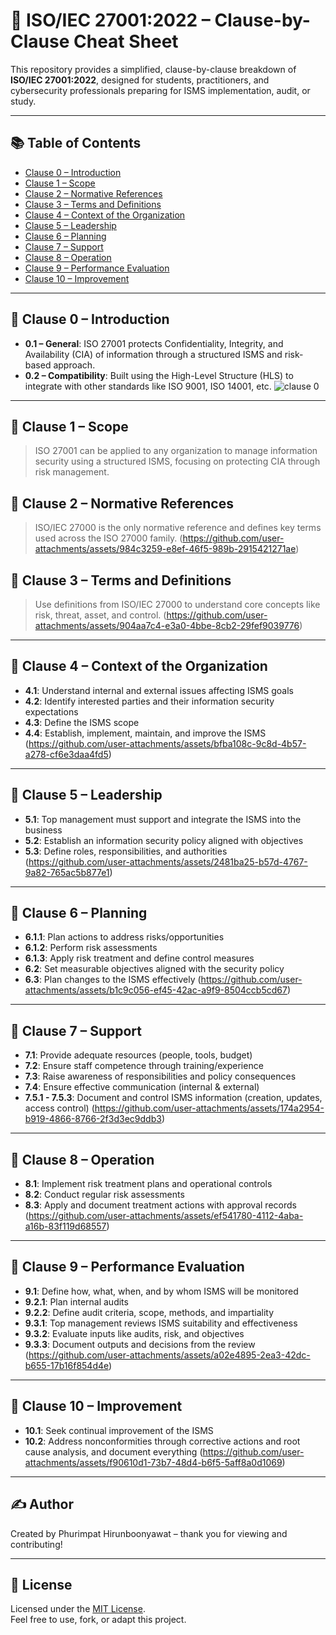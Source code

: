 # 📘 ISO/IEC 27001:2022 – Clause-by-Clause Cheat Sheet

This repository provides a simplified, clause-by-clause breakdown of **ISO/IEC 27001:2022**, designed for students, practitioners, and cybersecurity professionals preparing for ISMS implementation, audit, or study.

---

## 📚 Table of Contents

- [Clause 0 – Introduction](#clause-0--introduction)
- [Clause 1 – Scope](#clause-1--scope)
- [Clause 2 – Normative References](#clause-2--normative-references)
- [Clause 3 – Terms and Definitions](#clause-3--terms-and-definitions)
- [Clause 4 – Context of the Organization](#clause-4--context-of-the-organization)
- [Clause 5 – Leadership](#clause-5--leadership)
- [Clause 6 – Planning](#clause-6--planning)
- [Clause 7 – Support](#clause-7--support)
- [Clause 8 – Operation](#clause-8--operation)
- [Clause 9 – Performance Evaluation](#clause-9--performance-evaluation)
- [Clause 10 – Improvement](#clause-10--improvement)

---

## 🔹 Clause 0 – Introduction

- **0.1 – General**: ISO 27001 protects Confidentiality, Integrity, and Availability (CIA) of information through a structured ISMS and risk-based approach.
- **0.2 – Compatibility**: Built using the High-Level Structure (HLS) to integrate with other standards like ISO 9001, ISO 14001, etc.
![clause 0](https://github.com/user-attachments/assets/ccdd435f-c685-46da-9f6a-02fe6c672b0a)

---

## 🔹 Clause 1 – Scope  
> ISO 27001 can be applied to any organization to manage information security using a structured ISMS, focusing on protecting CIA through risk management.

## 🔹 Clause 2 – Normative References  
> ISO/IEC 27000 is the only normative reference and defines key terms used across the ISO 27000 family.
(https://github.com/user-attachments/assets/984c3259-e8ef-46f5-989b-2915421271ae)


## 🔹 Clause 3 – Terms and Definitions  
> Use definitions from ISO/IEC 27000 to understand core concepts like risk, threat, asset, and control.
(https://github.com/user-attachments/assets/904aa7c4-e3a0-4bbe-8cb2-29fef9039776)

---

## 🔹 Clause 4 – Context of the Organization

- **4.1**: Understand internal and external issues affecting ISMS goals  
- **4.2**: Identify interested parties and their information security expectations  
- **4.3**: Define the ISMS scope  
- **4.4**: Establish, implement, maintain, and improve the ISMS
(https://github.com/user-attachments/assets/bfba108c-9c8d-4b57-a278-cf6e3daa4fd5)

---

## 🔹 Clause 5 – Leadership

- **5.1**: Top management must support and integrate the ISMS into the business  
- **5.2**: Establish an information security policy aligned with objectives  
- **5.3**: Define roles, responsibilities, and authorities
(https://github.com/user-attachments/assets/2481ba25-b57d-4767-9a82-765ac5b877e1)

---

## 🔹 Clause 6 – Planning

- **6.1.1**: Plan actions to address risks/opportunities  
- **6.1.2**: Perform risk assessments  
- **6.1.3**: Apply risk treatment and define control measures  
- **6.2**: Set measurable objectives aligned with the security policy  
- **6.3**: Plan changes to the ISMS effectively
(https://github.com/user-attachments/assets/b1c9c056-ef45-42ac-a9f9-8504ccb5cd67)

---

## 🔹 Clause 7 – Support

- **7.1**: Provide adequate resources (people, tools, budget)  
- **7.2**: Ensure staff competence through training/experience  
- **7.3**: Raise awareness of responsibilities and policy consequences  
- **7.4**: Ensure effective communication (internal & external)  
- **7.5.1 - 7.5.3**: Document and control ISMS information (creation, updates, access control)
(https://github.com/user-attachments/assets/174a2954-b919-4866-8766-2f3d3ec9ddb3)

---

## 🔹 Clause 8 – Operation

- **8.1**: Implement risk treatment plans and operational controls  
- **8.2**: Conduct regular risk assessments  
- **8.3**: Apply and document treatment actions with approval records
(https://github.com/user-attachments/assets/ef541780-4112-4aba-a16b-83f119d68557)

---

## 🔹 Clause 9 – Performance Evaluation

- **9.1**: Define how, what, when, and by whom ISMS will be monitored  
- **9.2.1**: Plan internal audits  
- **9.2.2**: Define audit criteria, scope, methods, and impartiality  
- **9.3.1**: Top management reviews ISMS suitability and effectiveness  
- **9.3.2**: Evaluate inputs like audits, risk, and objectives  
- **9.3.3**: Document outputs and decisions from the review
(https://github.com/user-attachments/assets/a02e4895-2ea3-42dc-b655-17b16f854d4e)

---

## 🔹 Clause 10 – Improvement

- **10.1**: Seek continual improvement of the ISMS  
- **10.2**: Address nonconformities through corrective actions and root cause analysis, and document everything
(https://github.com/user-attachments/assets/f90610d1-73b7-48d4-b6f5-5aff8a0d1069)

---

## ✍️ Author

Created by Phurimpat Hirunboonyawat – thank you for viewing and contributing!

---

## 📄 License

Licensed under the [MIT License](https://opensource.org/licenses/MIT).  
Feel free to use, fork, or adapt this project.
